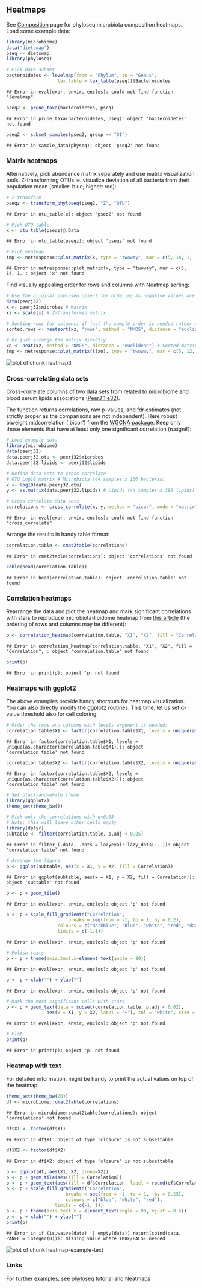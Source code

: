 ## Heatmaps

See [Composition](Composition.md) page for phyloseq microbiota composition heatmaps. Load some example data:


```r
library(microbiome)
data("dietswap")
pseq <- dietswap
library(phyloseq)

# Pick data subset
bacteroidetes <- levelmap(from = "Phylum", to = "Genus",
                   tax.table = tax_table(pseq))$Bacteroidetes
```

```
## Error in eval(expr, envir, enclos): could not find function "levelmap"
```

```r
pseq2 <- prune_taxa(bacteroidetes, pseq)
```

```
## Error in prune_taxa(bacteroidetes, pseq): object 'bacteroidetes' not found
```

```r
pseq2 <- subset_samples(pseq2, group == "DI")
```

```
## Error in sample_data(physeq): object 'pseq2' not found
```


### Matrix heatmaps

Alternatively, pick abundance matrix separately and use matrix
visualization tools. Z-transforming OTUs ie. visualize deviation of
all bacteria from their population mean (smaller: blue; higher: red):


```r
# Z transform
pseqz <- transform_phyloseq(pseq2, "Z", "OTU")
```

```
## Error in otu_table(x): object 'pseq2' not found
```

```r
# Pick OTU table
x <- otu_table(pseqz)@.Data
```

```
## Error in otu_table(pseqz): object 'pseqz' not found
```

```r
# Plot heatmap
tmp <- netresponse::plot_matrix(x, type = "twoway", mar = c(5, 14, 1, 1))
```

```
## Error in netresponse::plot_matrix(x, type = "twoway", mar = c(5, 14, 1, : object 'x' not found
```


Find visually appealing order for rows and columns with Neatmap sorting:


```r
# Use the original phyloseq object for ordering as negative values are not allowed
data(peerj32)
x <- peerj32$microbes # Matrix
xz <- scale(x) # Z-transformed matrix

# Sorting rows (or columns) if just the sample order is needed rather than the matrix
sorted.rows <- neatsort(xz, "rows", method = "NMDS", distance = "euclidean") 

# Or just arrange the matrix directly
xo <- neat(xz, method = "NMDS", distance = "euclidean") # Sorted matrix
tmp <- netresponse::plot_matrix(t(xo), type = "twoway", mar = c(5, 12, 1, 1))
```

![plot of chunk neatmap3](figure/neatmap3-1.png)



### Cross-correlating data sets

Cross-correlate columns of two data sets from related to microbiome and blood serum lipids associations ([PeerJ 1:e32](https://peerj.com/articles/32/)).

The function returns correlations, raw p-values, and fdr estimates (not strictly proper as the comparisons are not independent). Here robust biweight midcorrelation ('bicor') from the [WGCNA package](http://labs.genetics.ucla.edu/horvath/CoexpressionNetwork/Rpackages/WGCNA/). Keep only those elements that have at least only one significant correlation (n.signif):


```r
# Load example data 
library(microbiome)
data(peerj32)
data.peerj32.otu <- peerj32$microbes 
data.peerj32.lipids <- peerj32$lipids 

# Define data sets to cross-correlate
# OTU Log10 matrix # Microbiota (44 samples x 130 bacteria)
x <- log10(data.peerj32.otu)
y <- as.matrix(data.peerj32.lipids) # Lipids (44 samples x 389 lipids)

# Cross correlate data sets
correlations <- cross_correlate(x, y, method = "bicor", mode = "matrix", p.adj.threshold = 0.05, n.signif = 1)
```

```
## Error in eval(expr, envir, enclos): could not find function "cross_correlate"
```

Arrange the results in handy table format: 


```r
correlation.table <- cmat2table(correlations)
```

```
## Error in cmat2table(correlations): object 'correlations' not found
```

```r
kable(head(correlation.table))
```

```
## Error in head(correlation.table): object 'correlation.table' not found
```

### Correlation heatmaps

Rearrange the data and plot the heatmap and mark significant correlations with stars to reproduce microbiota-lipidome heatmap from [this article](https://peerj.com/articles/32/) (the ordering of rows and columns may be different): 


```r
p <- correlation_heatmap(correlation.table, "X1", "X2", fill = "Correlation", star = "p.adj", p.adj.threshold = 0.05) 
```

```
## Error in correlation_heatmap(correlation.table, "X1", "X2", fill = "Correlation", : object 'correlation.table' not found
```

```r
print(p)
```

```
## Error in print(p): object 'p' not found
```


### Heatmaps with ggplot2

The above examples provide handy shortcuts for heatmap visualization. You can also directly modify the ggplot2 routines. This time, let us set q-value threshold also for cell coloring: 


```r
# Order the rows and columns with levels argument if needed:
correlation.table$X1 <- factor(correlation.table$X1, levels = unique(as.character(correlation.table$X1)))
```

```
## Error in factor(correlation.table$X1, levels = unique(as.character(correlation.table$X1))): object 'correlation.table' not found
```

```r
correlation.table$X2 <- factor(correlation.table$X2, levels = unique(as.character(correlation.table$X2)))
```

```
## Error in factor(correlation.table$X2, levels = unique(as.character(correlation.table$X2))): object 'correlation.table' not found
```

```r
# Set black-and-white theme
library(ggplot2)
theme_set(theme_bw())

# Pick only the correlations with q<0.05
# Note: this will leave other cells empty
library(dplyr)
subtable <- filter(correlation.table, p.adj < 0.05)
```

```
## Error in filter_(.data, .dots = lazyeval::lazy_dots(...)): object 'correlation.table' not found
```

```r
# Arrange the figure
p <- ggplot(subtable, aes(x = X1, y = X2, fill = Correlation))
```

```
## Error in ggplot(subtable, aes(x = X1, y = X2, fill = Correlation)): object 'subtable' not found
```

```r
p <- p + geom_tile() 
```

```
## Error in eval(expr, envir, enclos): object 'p' not found
```

```r
p <- p + scale_fill_gradientn("Correlation", 
       	 		       breaks = seq(from = -1, to = 1, by = 0.2), 
			       colours = c("darkblue", "blue", "white", "red", "darkred"), 
			       limits = c(-1,1)) 
```

```
## Error in eval(expr, envir, enclos): object 'p' not found
```

```r
# Polish texts
p <- p + theme(axis.text.x=element_text(angle = 90))
```

```
## Error in eval(expr, envir, enclos): object 'p' not found
```

```r
p <- p + xlab("") + ylab("")
```

```
## Error in eval(expr, envir, enclos): object 'p' not found
```

```r
# Mark the most significant cells with stars
p <- p + geom_text(data = subset(correlation.table, p.adj < 0.02), 
       	 	   aes(x = X1, y = X2, label = "+"), col = "white", size = 5)
```

```
## Error in eval(expr, envir, enclos): object 'p' not found
```

```r
# Plot
print(p)
```

```
## Error in print(p): object 'p' not found
```

### Heatmap with text

For detailed information, might be handy to print the actual values on
top of the heatmap:


```r
theme_set(theme_bw(20))
df <- microbiome::cmat2table(correlations)
```

```
## Error in microbiome::cmat2table(correlations): object 'correlations' not found
```

```r
df$X1 <- factor(df$X1)
```

```
## Error in df$X1: object of type 'closure' is not subsettable
```

```r
df$X2 <- factor(df$X2)
```

```
## Error in df$X2: object of type 'closure' is not subsettable
```

```r
p <- ggplot(df, aes(X1, X2, group=X2)) 
p <- p + geom_tile(aes(fill = Correlation)) 
p <- p + geom_text(aes(fill = df$Correlation, label = round(df$Correlation, 1)), size = 2) 
p <- p + scale_fill_gradientn("Correlation", 
       	 		      breaks = seq(from = -1, to = 1,  by = 0.25), 
       	 		      colours = c("blue", "white", "red"), 
			      limits = c(-1, 1))
p <- p + theme(axis.text.x = element_text(angle = 90, vjust = 0.5)) 
p <- p + xlab("") + ylab("")
print(p)
```

```
## Error in if (is.waive(data) || empty(data)) return(cbind(data, PANEL = integer(0))): missing value where TRUE/FALSE needed
```

![plot of chunk heatmap-example-text](figure/heatmap-example-text-1.png)

### Links

For further examples, see [phyloseq tutorial](http://joey711.github.io/phyloseq/plot_heatmap-examples.html) and [Neatmaps](http://www.biomedcentral.com/1471-2105/11/45)
